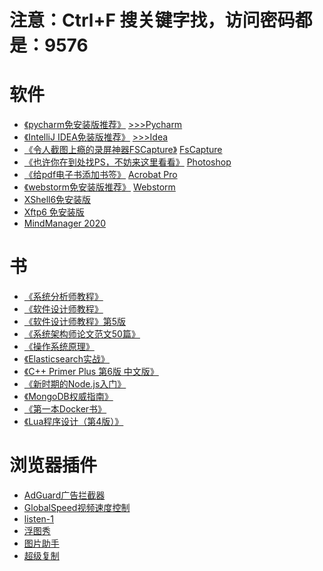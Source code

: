 # 注意：Ctrl+F 搜关键字找，访问密码都是：9576

# 软件

- [《pycharm免安装版推荐》](https://blog.csdn.net/weixin_43616178/article/details/108795882?spm=1001.2014.3001.5501)    [>>>Pycharm](https://url40.ctfile.com/f/8240040-1058414908-1ef9ac?p=9576)
- [《IntelliJ IDEA免装版推荐》](https://blog.csdn.net/weixin_43616178/article/details/105060694?spm=1001.2014.3001.5501)   [>>>Idea](https://url40.ctfile.com/f/8240040-1058414467-6260a8?p=9576) 
- [《令人截图上瘾的录屏神器FSCapture》](https://blog.csdn.net/weixin_43616178/article/details/123504991?spm=1001.2014.3001.5501)    [FsCapture](https://url40.ctfile.com/f/8240040-555698252-e88acb) 
- [《也许你在到处找PS，不妨来这里看看》](https://blog.csdn.net/weixin_43616178/article/details/123549443)    [Photoshop](https://url40.ctfile.com/f/8240040-556190421-e70770)
- [《给pdf电子书添加书签》](https://blog.csdn.net/weixin_43616178/article/details/109264427?spm=1001.2014.3001.5501) [Acrobat Pro](https://url40.ctfile.com/f/8240040-556354901-9c0e69) 
- [《webstorm免安装版推荐》](https://blog.csdn.net/weixin_43616178/article/details/105906672?spm=1001.2014.3001.5501) [Webstorm ](https://url40.ctfile.com/f/8240040-556356234-cfa1b8) 
- [XShell6免安装版](https://url40.ctfile.com/f/8240040-563566842-f3555a)
- [Xftp6 免安装版](https://url40.ctfile.com/f/8240040-564916167-1e1641) 
- [MindManager 2020](https://url40.ctfile.com/f/8240040-577260484-0fa894?p=9576) 

# 书

- [《系统分析师教程》](https://url40.ctfile.com/f/8240040-556391737-b23fe0) 
- [《软件设计师教程》](https://url40.ctfile.com/f/8240040-556473846-d9b5c9)
- [《软件设计师教程》第5版](https://url40.ctfile.com/f/8240040-557671980-f4e652)
- [《系统架构师论文范文50篇》](https://url40.ctfile.com/f/8240040-557202825-435f7b)
- [《操作系统原理》](https://url40.ctfile.com/f/8240040-557276104-b38054
  )
- [《Elasticsearch实战》](https://url40.ctfile.com/f/8240040-558203311-aa7248) 
- [《C++ Primer Plus  第6版  中文版》](https://url40.ctfile.com/f/8240040-560427571-57bdb5) 
- [《新时期的Node.js入门》](https://url40.ctfile.com/f/8240040-560428020-8974af) 
- [《MongoDB权威指南》](https://url40.ctfile.com/f/8240040-561495879-b987ad) 
- [《第一本Docker书》](https://url40.ctfile.com/f/8240040-570097989-932fc9)
- [《Lua程序设计（第4版）》](https://url40.ctfile.com/f/8240040-577653333-4c2fbd?p=9576)

# 浏览器插件

- [AdGuard广告拦截器](https://url40.ctfile.com/f/8240040-560294445-ba2052
  ) 
- [GlobalSpeed视频速度控制](https://url40.ctfile.com/f/8240040-560294496-debbc2
  ) 
- [listen-1](https://url40.ctfile.com/f/8240040-560294552-d585a2
  ) 
- [浮图秀](https://url40.ctfile.com/f/8240040-560294617-121213
  ) 
- [图片助手](https://url40.ctfile.com/f/8240040-560294633-f32916
  ) 
- [超级复制](https://url40.ctfile.com/f/8240040-560294366-33090b
  )